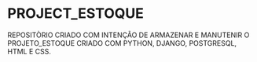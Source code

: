 # PROJECT_ESTOQUE
REPOSITÒRIO CRIADO COM INTENÇÃO DE ARMAZENAR E MANUTENIR O PROJETO_ESTOQUE CRIADO COM PYTHON, DJANGO, POSTGRESQL, HTML E CSS.
